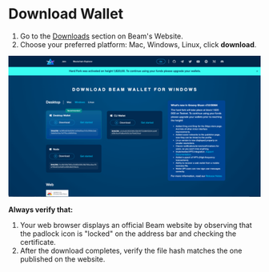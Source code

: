 # Download Wallet

1. Go to the [Downloads](/downloads/mainnet) section on Beam's Website.
2. Choose your preferred platform: Mac, Windows, Linux, click **download**.

![](<.gitbook/assets/Screen Shot 2022-07-31 at 7.49.07 PM.png>)




**Always verify that:**

1. Your web browser displays an official Beam website by observing that the padlock icon is "locked" on the address bar and checking the certificate.
2. After the download completes, verify the file hash matches the one published on the website.


